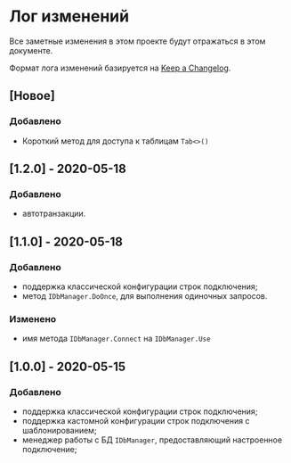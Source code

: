 # Лог изменений

Все заметные изменения в этом проекте будут отражаться в этом документе.

Формат лога изменений базируется на [Keep a Changelog](https://keepachangelog.com/en/1.0.0/).

## [Новое]

### Добавлено

* Короткий метод для доступа к таблицам `Tab<>()`

## [1.2.0] - 2020-05-18

### Добавлено

* автотранзакции.

## [1.1.0] - 2020-05-18

### Добавлено

* поддержка классической конфигурации строк подключения;
* метод `IDbManager.DoOnce`, для выполнения одиночных запросов.

### Изменено

* имя метода `IDbManager.Connect` на `IDbManager.Use`

## [1.0.0] - 2020-05-15

### Добавлено

* поддержка классической конфигурации строк подключения;
* поддержка кастомной конфигурации строк подключения с шаблонированием;
* менеджер работы с БД `IDbManager`, предоставляющий настроенное подключение;

